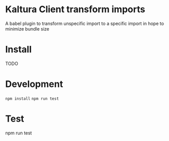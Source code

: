 # Kaltura Client transform imports
A babel plugin to transform unspecific import to a specific import 
in hope to minimize bundle size

# Install
TODO

# Development
```npm install```
```npm run test``` 

# Test
npm run test

